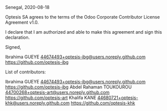 Senegal, 2020-08-18

Optesis SA agrees to the terms of the Odoo Corporate Contributor License
Agreement v1.0.

I declare that I am authorized and able to make this agreement and sign this
declaration.

Signed,

Ibrahima GUEYE 44674493+optesis-ibg@users.noreply.github.com https://github.com/optesis-ibg

List of contributors:

Ibrahima GUEYE 44674493+optesis-ibg@users.noreply.github.com https://github.com/optesis-ibg
Abdel Rahaman TOUKOUROU 44700268+optesis-art@users.noreply.github.com https://github.com/optesis-art
Khalifa KANE 44680721+optesis-khk@users.noreply.github.com https://github.com/optesis-khk
